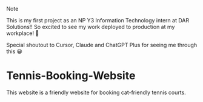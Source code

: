> [!NOTE]
> This is my first project as an NP Y3 Information Technology intern at DAR Solutions!! So excited to see my work deployed to production at my workplace! 🥳
>
> Special shoutout to Cursor, Claude and ChatGPT Plus for seeing me through this 😀

# Tennis-Booking-Website
This website is a friendly website for booking cat-friendly tennis courts.
